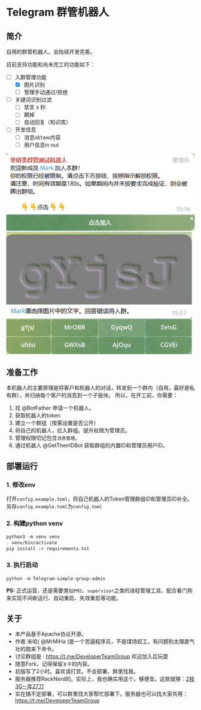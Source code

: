 # Telegram 群管机器人

## 简介

自用的群管机器人。会陆续开发完善。

目前支持功能和尚未完工的功能如下：

- [ ] 入群管理功能
  - [x] 图片识别
  - [ ] 管理手动通过/拒绝
- [ ] 关键词识别过滤
  - [ ] 禁言 x 秒
  - [ ] 踢掉
  - [ ] 自动回复（知识库）
- [ ] 开发信息
  - [ ] 消息id/raw内容
  - [ ] 用户信息in nut

![image-20240716155547916](./doc/image-20240716155547916.png) ![image-20240716155729457](./doc/image-20240716155729457.png)


## 准备工作

本机器人的主要原理是将客户和机器人的对话，转发到一个群内（自用，最好是私有群），并归纳每个客户的消息到一个子版块。
所以，在开工前，你需要：

1. 找 @BotFather 申请一个机器人。
2. 获取机器人的token
3. 建立一个群组（按需设置是否公开）
4. 将自己的机器人，拉入群组。提升权限为管理员。
5. 管理权限切记包含`消息管理`。
6. 通过机器人 @GetTheirIDBot 获取群组的内置ID和管理员用户ID。



## 部署运行

### 1. 修改env

打开`config.example.toml`，将自己机器人的Token管理群组ID和管理员ID补全。
另存`config.example.toml`为`config.toml`

### 2. 构建python venv

```
python3 -m venv venv
. venv/bin/activate
pip install -r requirements.txt
```

### 3. 执行启动

```
python -m Telegram-simple-group-admin
```

**PS:** 正式运营，还是需要类似`PM2`、`supervisor`之类的进程管理工具，配合看门狗来实现不间断运行、自动重启、失效重启等功能。 


## 关于

- 本产品基于Apache协议开源。
- 作者 米哈( @MrMiHa )是一个苦逼程序员，不是煤场奴工，有问题别太理直气壮的跑来下命令。
- 讨论群组是 : https://t.me/DeveloperTeamGroup 欢迎加入后玩耍
- 随意Fork，记得保留`关于`的内容。
- 初版写了2小时。喜欢请打赏。不会部署，群里找我。
- 服务器推荐RackNerd的。实际上，我也确实用这个。够便宜。这款就够：[2核3G--年27刀](https://my.racknerd.com/aff.php?aff=11705&pid=828) 
- 实在搞不定部署，可以群里找大家帮忙部署下。服务器也可以找大家共用： https://t.me/DeveloperTeamGroup 
